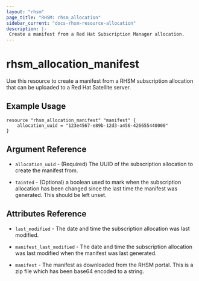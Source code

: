 ```yaml
---
layout: "rhsm"
page_title: "RHSM: rhsm_allocation"
sidebar_current: "docs-rhsm-resource-allocation"
description: |-
 Create a manifest from a Red Hat Subscription Manager allocation.
---
```


# rhsm\_allocation\_manifest

Use this resource to create a manifest from a RHSM subscription allocation that can be uploaded
to a Red Hat Satellite server.

## Example Usage

```hcl
resource "rhsm_allocation_manifest" "manifest" {
    allocation_uuid = "123e4567-e89b-12d3-a456-426655440000"
}
```

## Argument Reference

* `allocation_uuid` - (Required) The UUID of the subscription allocation to create the manifest from.

* `tainted` - (Optional) a boolean used to mark when the subscription allocation has been changed
  since the last time the manifest was generated.  This should be left unset.

## Attributes Reference

* `last_modified` - The date and time the subscription allocation was last modified.

* `manifest_last_modified` - The date and time the subscription allocation was last modified
  when the manifest was last generated.

* `manifest` - The manifest as downloaded from the RHSM portal.  This is a zip file which has been
  base64 encoded to a string.
